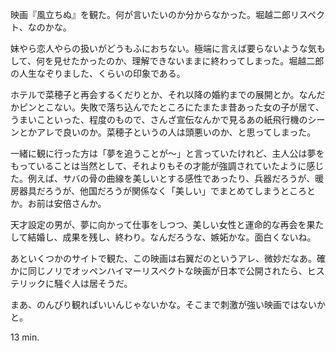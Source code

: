 映画『風立ちぬ』を観た。何が言いたいのか分からなかった。堀越二郎リスペクト、なのかな。

妹やら恋人やらの扱いがどうもふにおちない。極端に言えば要らないような気もして、何を見せたかったのか、理解できないままに終わってしまった。堀越二郎の人生なぞりました、くらいの印象である。

ホテルで菜穂子と再会するくだりとか、それ以降の婚約までの展開とか。なんだかピンとこない。失敗で落ち込んでたところにたまたま昔あった女の子が居て、うまいこといった、程度のもので、さんざ宣伝なんかで見るあの紙飛行機のシーンとかアレで良いのか。菜穂子というの人は頭悪いのか、と思ってしまった。

一緒に観に行った方は「夢を追うことが〜」と言っていたけれど、主人公は夢をもっていることは当然として、それよりもその才能が強調されていたように感じた。例えば、サバの骨の曲線を美しいとする感性であったり、兵器だろうが、暖房器具だろうが、他国だろうが関係なく「美しい」でまとめてしまうところとか。お前は安倍さんか。

天才設定の男が、夢に向かって仕事をしつつ、美しい女性と運命的な再会を果たして結婚し、成果を残し、終わり。なんだろうな、嫉妬かな。面白くないね。

あといくつかのサイトで観た、この映画は右翼だのというアレ、微妙だなあ。確かに同じノリでオッペンハイマーリスペクトな映画が日本で公開されたら、ヒステリックに騒ぐ人は居そうだ。

まあ、のんびり観ればいいんじゃないかな。そこまで刺激が強い映画ではないかと。

13 min.
